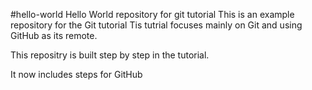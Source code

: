 #hello-world
Hello World repository for git tutorial
This is an example repository for the Git tutorial
Tis tutrial focuses mainly on Git and using GitHub as its remote.

This repositry is built step by step in the tutorial.

It now includes steps for GitHub
